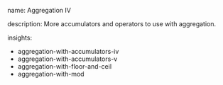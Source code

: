 name: Aggregation IV

description: More accumulators and operators to use with aggregation.

insights:
  - aggregation-with-accumulators-iv
  - aggregation-with-accumulators-v
  - aggregation-with-floor-and-ceil
  - aggregation-with-mod
